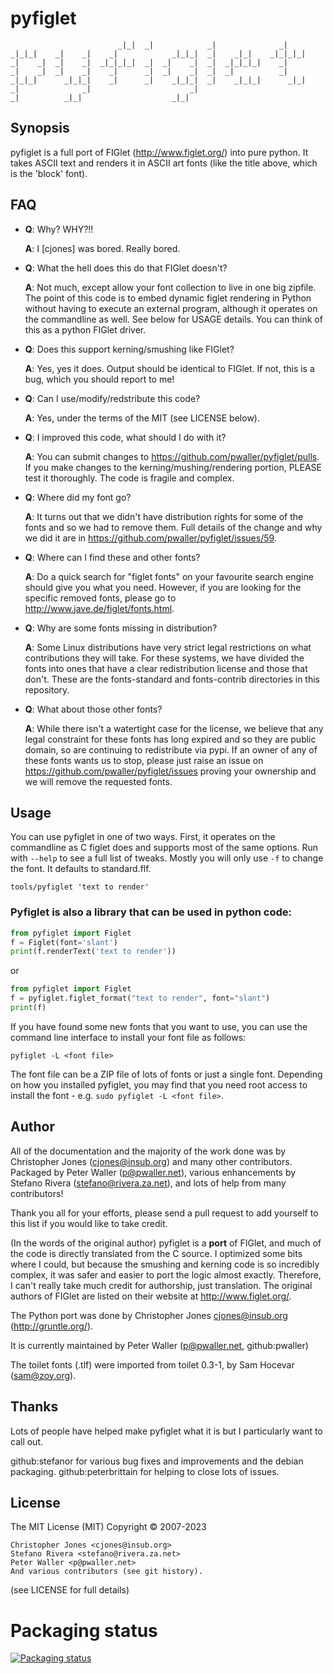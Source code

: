 # **pyfiglet**

```
                        _|_|  _|            _|              _|
_|_|_|    _|    _|    _|            _|_|_|  _|    _|_|    _|_|_|_|
_|    _|  _|    _|  _|_|_|_|  _|  _|    _|  _|  _|_|_|_|    _|
_|    _|  _|    _|    _|      _|  _|    _|  _|  _|          _|
_|_|_|      _|_|_|    _|      _|    _|_|_|  _|    _|_|_|      _|_|
_|              _|                      _|
_|          _|_|                    _|_|
```

## **Synopsis**

pyfiglet is a full port of FIGlet (http://www.figlet.org/) into pure
python. It takes ASCII text and renders it in ASCII art fonts (like
the title above, which is the 'block' font).

## **FAQ**

- **Q**: Why? WHY?!!

  **A**: I [cjones] was bored. Really bored.
  
- **Q**: What the hell does this do that FIGlet doesn't?

  **A**: Not much, except allow your font collection to live
           in one big zipfile. The point of this code is to embed
           dynamic figlet rendering in Python without having to
           execute an external program, although it operates on the
           commandline as well.  See below for USAGE details. You can
           think of this as a python FIGlet driver.
- **Q**: Does this support kerning/smushing like FIGlet?

  **A**: Yes, yes it does. Output should be identical to FIGlet. If
           not, this is a bug, which you should report to me!
  
- **Q**: Can I use/modify/redstribute this code?

  **A**: Yes, under the terms of the MIT (see LICENSE below).
  
- **Q**: I improved this code, what should I do with it?

  **A**: You can submit changes to https://github.com/pwaller/pyfiglet/pulls.
           If you make changes to the kerning/mushing/rendering portion, PLEASE
           test it thoroughly. The code is fragile and complex.
- **Q**: Where did my font go?

  **A**: It turns out that we didn't have distribution rights for some of the
           fonts and so we had to remove them.  Full details of the change and
           why we did it are in https://github.com/pwaller/pyfiglet/issues/59.
- **Q**: Where can I find these and other fonts?

  **A**: Do a quick search for "figlet fonts" on your favourite search engine
           should give you what you need.  However, if you are looking for the
           specific removed fonts, please go to http://www.jave.de/figlet/fonts.html.

- **Q**: Why are some fonts missing in <my favourite> distribution?
  
  **A**: Some Linux distributions have very strict legal restrictions on what
           contributions they will take.  For these systems, we have divided the
           fonts into ones that have a clear redistribution license and those that
           don't.  These are the fonts-standard and fonts-contrib directories in
           this repository.
- **Q**: What about those other fonts?
  
  **A**: While there isn't a watertight case for the license, we believe that
           any legal constraint for these fonts has long expired and so they
           are public domain, so are continuing to redistribute via pypi.  If
           an owner of any of these fonts wants us to stop, please just
           raise an issue on https://github.com/pwaller/pyfiglet/issues
           proving your ownership and we will remove the requested fonts.


## **Usage**

You can use pyfiglet in one of two ways. First, it operates on the
commandline as C figlet does and supports most of the same options.
Run with `--help` to see a full list of tweaks.  Mostly you will only
use `-f` to change the font. It defaults to standard.flf.

`tools/pyfiglet 'text to render'`

### Pyfiglet is also a library that can be used in python code:

```py
from pyfiglet import Figlet
f = Figlet(font='slant')
print(f.renderText('text to render'))
```

or

```py
from pyfiglet import Figlet
f = pyfiglet.figlet_format("text to render", font="slant")
print(f)
```
If you have found some new fonts that you want to use, you can use the
command line interface to install your font file as follows:

`pyfiglet -L <font file>`

The font file can be a ZIP file of lots of fonts or just a single font.
Depending on how you installed pyfiglet, you may find that you need
root access to install the font - e.g. `sudo pyfiglet -L <font file>`.

## **Author**

All of the documentation and the majority of the work done was by
Christopher Jones (cjones@insub.org) and many other contributors.
Packaged by Peter Waller (p@pwaller.net), various enhancements by
Stefano Rivera (stefano@rivera.za.net),
and lots of help from many contributors!

Thank you all for your efforts, please send a pull request to add yourself to
this list if you would like to take credit.

(In the words of the original author) pyfiglet is a **port** of FIGlet, and much
of the code is directly translated from the C source. I optimized some bits
where I could, but because the smushing and kerning code is so incredibly
complex, it was safer and easier to port the logic almost exactly. Therefore, I
can't really take much credit for authorship, just translation. The original
authors of FIGlet are listed on their website at http://www.figlet.org/.

The Python port was done by Christopher Jones <cjones@insub.org> (http://gruntle.org/).

It is currently maintained by Peter Waller (p@pwaller.net, github:pwaller)

The toilet fonts (.tlf) were imported from toilet 0.3-1, by Sam Hocevar (sam@zoy.org).

## **Thanks**

Lots of people have helped make pyfiglet what it is but I particularly want to
call out.

github:stefanor for various bug fixes and improvements and the debian packaging.
github:peterbrittain for helping to close lots of issues.


## **License**
The MIT License (MIT)
Copyright © 2007-2023
```
Christopher Jones <cjones@insub.org>
Stefano Rivera <stefano@rivera.za.net>
Peter Waller <p@pwaller.net>
And various contributors (see git history).
```
(see LICENSE for full details)

# Packaging status

[![Packaging status](https://repology.org/badge/vertical-allrepos/python:pyfiglet.svg)](https://repology.org/project/python:pyfiglet/versions)
